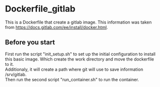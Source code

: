 # Dockerfile_gitlab
This is a Dockerfile that create a gitlab image. This information was taken from https://docs.gitlab.com/ee/install/docker.html.

## Before you start 
First run the script "init_setup.sh" to set up the initial configuration to install this basic image. Which create the work directory and move the dockerfile to it. \
Additionaly, it will create a path where git will use to save information /srv/gitlab. \
Then run the second script "run_container.sh" to run the container.
